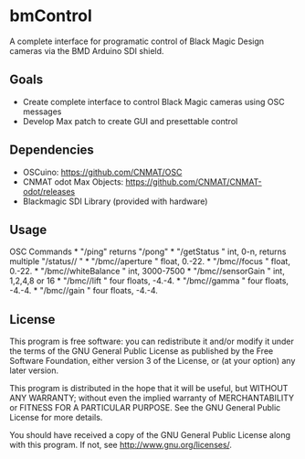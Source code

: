# bmControl
A complete interface for programatic control of Black Magic Design cameras via the BMD Arduino SDI shield.

## Goals
* Create complete interface to control Black Magic cameras using OSC messages
* Develop Max patch to create GUI and presettable control

## Dependencies
* OSCuino: https://github.com/CNMAT/OSC
* CNMAT odot Max Objects: https://github.com/CNMAT/CNMAT-odot/releases
* Blackmagic SDI Library (provided with hardware)

## Usage
OSC Commands
	* "/ping" returns "/pong"
	* "/getStatus <camera number>" int, 0-n, returns multiple "/status/<camera number>/<variable> <value>"
	* "/bmc/<camera number>/aperture <value>" float, 0.-22.
	* "/bmc/<camera number>/focus <value>" float, 0.-22.
	* "/bmc/<camera number>/whiteBalance <value>" int, 3000-7500
	* "/bmc/<camera number>/sensorGain <value>" int, 1,2,4,8 or 16
	* "/bmc/<camera number>/lift <red> <green> <blue> <luma>" four floats, -4.-4.
	* "/bmc/<camera number>/gamma <red> <green> <blue> <luma>" four floats, -4.-4.
	* "/bmc/<camera number>/gain <red> <green> <blue> <luma>" four floats, -4.-4.
		

## License
This program is free software: you can redistribute it and/or modify it under the terms of the GNU General Public License as published by the Free Software Foundation, either version 3 of the License, or (at your option) any later version.

This program is distributed in the hope that it will be useful, but WITHOUT ANY WARRANTY; without even the implied warranty of MERCHANTABILITY or FITNESS FOR A PARTICULAR PURPOSE.  See the GNU General Public License for more details.

You should have received a copy of the GNU General Public License along with this program.  If not, see <http://www.gnu.org/licenses/>.